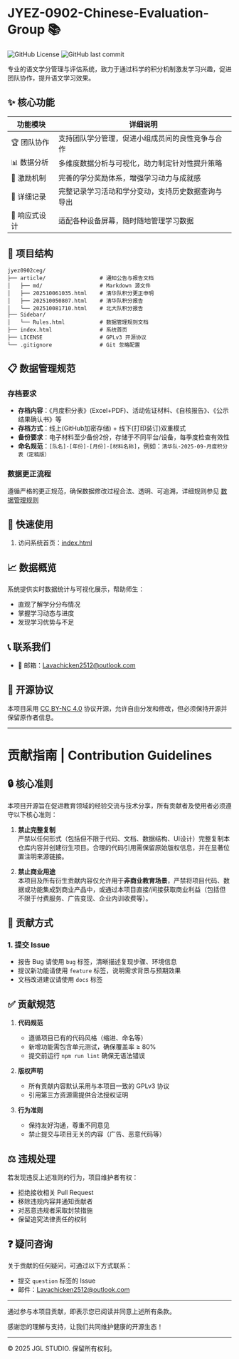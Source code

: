 # JYEZ-0902-Chinese-Evaluation-Group 📚

![GitHub License](https://img.shields.io/github/license/jiugulixiaoniu/JYEZ-0902-Chinese-Evaluation-Group.io)
![GitHub last commit](https://img.shields.io/github/last-commit/jiugulixiaoniu/JYEZ-0902-Chinese-Evaluation-Group.io)

专业的语文学分管理与评估系统，致力于通过科学的积分机制激发学习兴趣，促进团队协作，提升语文学习效果。

## ✨ 核心功能

| 功能模块 | 详细说明 |
|---------|---------|
| 🏆 团队协作 | 支持团队学分管理，促进小组成员间的良性竞争与合作 |
| 📊 数据分析 | 多维度数据分析与可视化，助力制定针对性提升策略 |
| 🔋 激励机制 | 完善的学分奖励体系，增强学习动力与成就感 |
| 📝 详细记录 | 完整记录学习活动和学分变动，支持历史数据查询与导出 |
| 📱 响应式设计 | 适配各种设备屏幕，随时随地管理学习数据 |

## 📁 项目结构

```
jyez0902ceg/
├── article/                 # 通知公告与报告文档
│   ├── md/                  # Markdown 源文件
│   ├── 202510061035.html    # 清华队积分更正申明
│   ├── 202510050807.html    # 清华队积分报告
│   └── 202510081710.html    # 北大队积分报告
├── Sidebar/
│   └── Rules.html           # 数据管理规则文档
├── index.html               # 系统首页
├── LICENSE                  # GPLv3 开源协议
└── .gitignore               # Git 忽略配置
```

## 📋 数据管理规范

### 存档要求
- **存档内容**：《月度积分表》(Excel+PDF)、活动佐证材料、《自核报告》、《公示结果确认书》等
- **存档方式**：线上(GitHub加密存储) + 线下(打印装订)双重模式
- **备份要求**：电子材料至少备份2份，存储于不同平台/设备，每季度检查有效性
- **命名规范**：`[队名]-[年份]-[月份]-[材料名称]`，例如：`清华队-2025-09-月度积分表（定稿版）`

### 数据更正流程
遵循严格的更正规范，确保数据修改过程合法、透明、可追溯，详细规则参见 [数据管理规则](https://jiugulixiaoniu.github.io/jyez0902ceg/Sidebar/Rules.html)

## 🚀 快速使用

1. 访问系统首页：[index.html](https://jiugulixiaoniu.github.io/jyez0902ceg/index.html)


## 📈 数据概览

系统提供实时数据统计与可视化展示，帮助师生：
- 直观了解学分分布情况
- 掌握学习动态与进度
- 发现学习优势与不足

## 📞 联系我们

- 📧 邮箱：Lavachicken2512@outlook.com

## 📜 开源协议

本项目采用 [CC BY-NC 4.0](https://creativecommons.org/licenses/by-nc/4.0/legalcode.txt) 协议开源，允许自由分发和修改，但必须保持开源并保留原作者信息。

---

# 贡献指南 | Contribution Guidelines

## 🔒 核心准则

本项目开源旨在促进教育领域的经验交流与技术分享，所有贡献者及使用者必须遵守以下核心准则：

1. **禁止完整复制**  
   严禁以任何形式（包括但不限于代码、文档、数据结构、UI设计）完整复制本仓库内容并创建衍生项目。合理的代码引用需保留原始版权信息，并在显著位置注明来源链接。

2. **禁止商业用途**  
   本项目及所有衍生贡献内容仅允许用于**非商业教育场景**，严禁将项目代码、数据或功能集成到商业产品中，或通过本项目直接/间接获取商业利益（包括但不限于付费服务、广告变现、企业内训收费等）。

## 🤝 贡献方式

### 1. 提交 Issue
- 报告 Bug 请使用 `bug` 标签，清晰描述复现步骤、环境信息
- 提议新功能请使用 `feature` 标签，说明需求背景与预期效果
- 文档改进建议请使用 `docs` 标签

## ✅ 贡献规范

1. **代码规范**  
   - 遵循项目已有的代码风格（缩进、命名等）
   - 新增功能需包含单元测试，确保覆盖率 ≥ 80%
   - 提交前运行 `npm run lint` 确保无语法错误

2. **版权声明**  
   - 所有贡献内容默认采用与本项目一致的 GPLv3 协议
   - 引用第三方资源需提供合法授权证明

3. **行为准则**  
   - 保持友好沟通，尊重不同意见
   - 禁止提交与项目无关的内容（广告、恶意代码等）

## ⚖️ 违规处理

若发现违反上述准则的行为，项目维护者有权：
- 拒绝接收相关 Pull Request
- 移除违规内容并通知贡献者
- 对恶意违规者采取封禁措施
- 保留追究法律责任的权利

## ❓ 疑问咨询

关于贡献的任何疑问，可通过以下方式联系：
- 提交 `question` 标签的 Issue
- 邮件：Lavachicken2512@outlook.com

---

通过参与本项目贡献，即表示您已阅读并同意上述所有条款。

感谢您的理解与支持，让我们共同维护健康的开源生态！

---

© 2025 JGL STUDIO. 保留所有权利。
